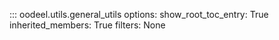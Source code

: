::: oodeel.utils.general_utils
    options:
        show_root_toc_entry: True
        inherited_members: True
        filters: None
